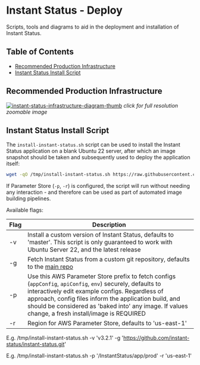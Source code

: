 # Instant Status - Deploy

Scripts, tools and diagrams to aid in the deployment and installation of Instant Status.

## Table of Contents

- [Recommended Production Infrastructure](#recommended-production-infrastructure)
- [Instant Status Install Script](#instant-status-install-script)

## Recommended Production Infrastructure

[![instant-status-infrastructure-diagram-thumb](https://raw.githubusercontent.com/instant-status/deploy/master/img/instant-status-infrastructure-diagram-thumb.png)](https://raw.githubusercontent.com/instant-status/deploy/master/img/instant-status-infrastructure-diagram.png)
_click for full resolution zoomable image_

## Instant Status Install Script

The `install-instant-status.sh` script can be used to install the Instant Status application on a blank Ubuntu 22 server, after which an image snapshot should be taken and subsequently used to deploy the application itself:

```bash
wget -qO /tmp/install-instant-status.sh https://raw.githubusercontent.com/instant-status/deploy/master/install-instant-status.sh && chmod +x /tmp/install-instant-status.sh && /tmp/install-instant-status.sh
```

If Parameter Store (`-p`, `-r`) is configured, the script will run without needing any interaction - and therefore can be used as part of automated image building pipelines.

Available flags:

| Flag | Description                                                                                                                                                                                                                                                                                                                    |
| ---- | ------------------------------------------------------------------------------------------------------------------------------------------------------------------------------------------------------------------------------------------------------------------------------------------------------------------------------ |
| -v   | Install a custom version of Instant Status, defaults to 'master'. This script is only guaranteed to work with Ubuntu Server 22, and the latest release                                                                                                                                                                         |
| -g   | Fetch Instant Status from a custom git repository, defaults to the [main repo](https://github.com/instant-status/instant-status)                                                                                                                                                                                               |
| -p   | Use this AWS Parameter Store prefix to fetch configs (`appConfig`, `apiConfig`, `env`) securely, defaults to interactively edit example configs. Regardless of approach, config files inform the application build, and should be considered as 'baked into' any image. If values change, a fresh install/image is REQUIRED |
| -r   | Region for AWS Parameter Store, defaults to 'us-east-1'                                                                                                                                                                                                                                                                        |

E.g. /tmp/install-instant-status.sh -v 'v3.2.1' -g 'https://github.com/instant-status/instant-status.git'

E.g. /tmp/install-instant-status.sh -p '/InstantStatus/app/prod' -r 'us-east-1'
